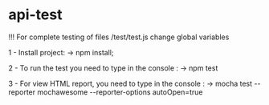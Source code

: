 # api-test

!!! For complete testing of files /test/test.js  change global variables

1 -  Install project: -> npm install; 

2 - To run the test you need to type in the console : -> npm test

3 - For view HTML report, you need to type in the console :
    ->  mocha test --reporter mochawesome --reporter-options autoOpen=true



